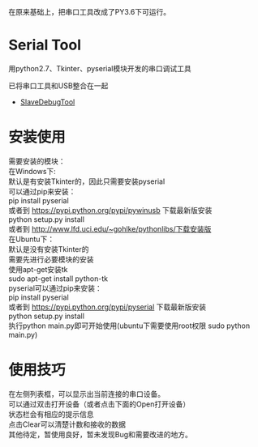 在原来基础上，把串口工具改成了PY3.6下可运行。

Serial Tool
================================================================
用python2.7、Tkinter、pyserial模块开发的串口调试工具<br>

已将串口工具和USB整合在一起
* [SlaveDebugTool](https://git.oschina.net/jakey.chen/SlaveDebugTool)

安装使用
================================================================
需要安装的模块：<br>
在Windows下:<br>
    默认是有安装Tkinter的，因此只需要安装pyserial<br>
    可以通过pip来安装：<br>
        pip install pyserial<br>
    或者到 https://pypi.python.org/pypi/pywinusb 下载最新版安装<br>
        python setup.py install<br>
    或者到 http://www.lfd.uci.edu/~gohlke/pythonlibs/下载安装版<br>
在Ubuntu下：<br>
    默认是没有安装Tkinter的<br>
    需要先进行必要模块的安装<br>
    使用apt-get安装tk<br>
        sudo apt-get install python-tk<br>
    pyserial可以通过pip来安装：<br>
        pip install pyserial<br>
    或者到 https://pypi.python.org/pypi/pyserial 下载最新版安装<br>
        python setup.py install<br>
执行python main.py即可开始使用(ubuntu下需要使用root权限 sudo python main.py)<br>

使用技巧
================================================================
在左侧列表框，可以显示出当前连接的串口设备。<br>
可以通过双击打开设备（或者点击下面的Open打开设备）<br>
状态栏会有相应的提示信息<br>
点击Clear可以清楚计数和接收的数据<br>
其他待定，暂使用良好，暂未发现Bug和需要改进的地方。<br>